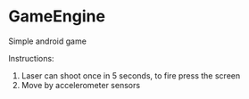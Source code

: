 # GameEngine

Simple android game

Instructions:
1. Laser can shoot once in 5 seconds, to fire press the screen
2. Move by accelerometer sensors
